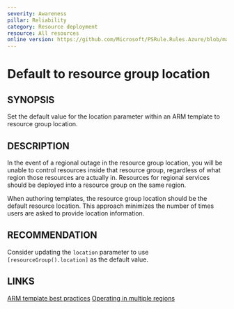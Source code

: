 ```yaml
---
severity: Awareness
pillar: Reliability
category: Resource deployment
resource: All resources
online version: https://github.com/Microsoft/PSRule.Rules.Azure/blob/main/docs/rules/en/Azure.Template.LocationDefault.md
---
```


# Default to resource group location

## SYNOPSIS

Set the default value for the location parameter within an ARM template to resource group location.

## DESCRIPTION

In the event of a regional outage in the resource group location,
you will be unable to control resources inside that resource group,
regardless of what region those resources are actually in.
Resources for regional services should be deployed into a resource group on the same region.

When authoring templates, the resource group location should be the default resource location.
This approach minimizes the number of times users are asked to provide location information.

## RECOMMENDATION

Consider updating the `location` parameter to use `[resourceGroup().location]` as the default value.

## LINKS

[ARM template best practices](https://docs.microsoft.com/azure/azure-resource-manager/templates/template-best-practices#location-recommendations-for-parameters)
[Operating in multiple regions](https://docs.microsoft.com/azure/architecture/framework/resiliency/app-design#operating-in-multiple-regions)
